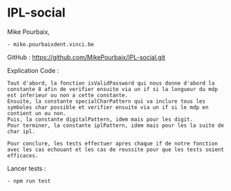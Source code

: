 # IPL-social

Mike Pourbaix, 

    - mike.pourbaixdent.vinci.be

GitHub : https://github.com/MikePourbaix/IPL-social.git

Explication Code : 

    Tout d'abord, la fonction isValidPassword qui nous donne d'abord la constante 8 afin de verifier ensuite via un if si la longueur du mdp est inferieur ou non a cette constante.
    Ensuite, la constante specialCharPattern qui va inclure tous les symboles char possible et verifier ensuite via un if si le mdp en contient un ou non.
    Puis, la constante digitalPattern, idem mais pour les digit.
    Pour terminer, la constante iplPattern, idem mais pour les la suite de char ipl.

    Pour conclure, les tests effectuer apres chaque if de notre fonction avec les cas echouant et les cas de reussite pour que les tests soient efficaces.


Lancer tests : 

    - npm run test